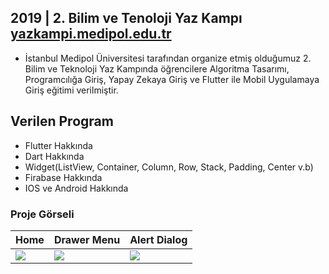 ## 2019 | 2. Bilim ve Tenoloji Yaz Kampı<br> [yazkampi.medipol.edu.tr](https://yazkampi.medipol.edu.tr "Heading link")

- İstanbul Medipol Üniversitesi tarafından organize etmiş olduğumuz 2. Bilim ve Teknoloji Yaz Kampında öğrencilere Algoritma Tasarımı, Programcılığa Giriş, Yapay Zekaya Giriş ve Flutter ile Mobil Uygulamaya Giriş eğitimi verilmiştir.

## Verilen Program
- Flutter Hakkında<br>
- Dart Hakkında<br>
- Widget(ListView, Container, Column, Row, Stack, Padding, Center v.b)<br>
- Firabase Hakkında<br>
- IOS ve Android Hakkında<br>

### Proje Görseli
|  Home | Drawer Menu  |   Alert Dialog |
| ------------ | ------------ | ------------ |
|  ![](http://bit.ly/yazkampi5) |![](http://bit.ly/yazkampigorsel4)   |  ![](http://bit.ly/yazkampigorsel2) |
